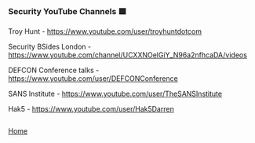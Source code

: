 ### Security YouTube Channels 🟥

Troy Hunt - https://www.youtube.com/user/troyhuntdotcom

Security BSides London - https://www.youtube.com/channel/UCXXNOelGiY_N96a2nfhcaDA/videos

DEFCON Conference talks - https://www.youtube.com/user/DEFCONConference

SANS Institute - https://www.youtube.com/user/TheSANSInstitute

Hak5 - https://www.youtube.com/user/Hak5Darren


```

```
[Home](https://github.com/WilliamThomas-sec/Opensource-tools/)
